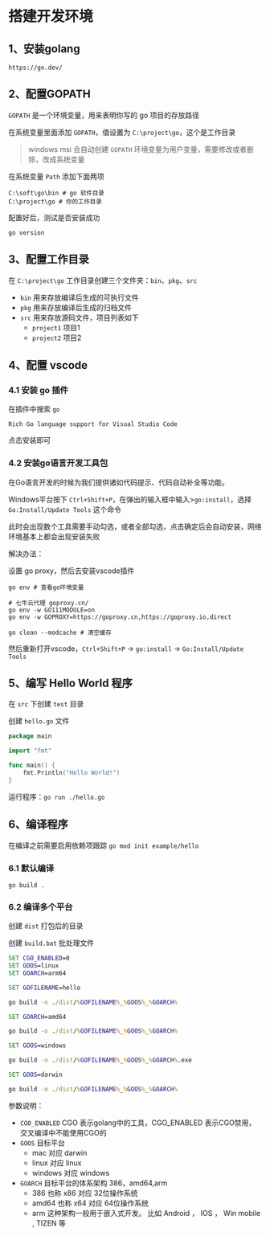 # 搭建开发环境

## 1、安装golang

`https://go.dev/`

## 2、配置GOPATH

`GOPATH` 是一个环境变量，用来表明你写的 go 项目的存放路径

在系统变量里面添加 `GOPATH`，值设置为 `C:\project\go`，这个是工作目录

> windows msi 会自动创建 `GOPATH` 环境变量为用户变量，需要修改或者删除，改成系统变量

在系统变量 `Path` 添加下面两项

```
C:\soft\go\bin # go 软件目录
C:\project\go # 你的工作目录
```

配置好后，测试是否安装成功

`go version`

## 3、配置工作目录

在 `C:\project\go` 工作目录创建三个文件夹：`bin`、`pkg`、`src`

- `bin` 用来存放编译后生成的可执行文件
- `pkg` 用来存放编译后生成的归档文件
- `src` 用来存放源码文件，项目列表如下
    - `project1` 项目1
    - `project2` 项目2

## 4、配置 vscode

### 4.1 安装 go 插件

在插件中搜索 `go`

`Rich Go language support for Visual Studio Code`

点击安装即可

### 4.2 安装go语言开发工具包

在Go语言开发的时候为我们提供诸如代码提示、代码自动补全等功能。

Windows平台按下 `Ctrl+Shift+P`，在弹出的输入框中输入>`go:install`，选择 `Go:Install/Update Tools` 这个命令

此时会出现数个工具需要手动勾选，或者全部勾选，点击确定后会自动安装，网络环境基本上都会出现安装失败

解决办法：

设置 go proxy，然后去安装vscode插件

```
go env # 查看go环境变量

# 七牛云代理 goproxy.cn/
go env -w GO111MODULE=on
go env -w GOPROXY=https://goproxy.cn,https://goproxy.io,direct

go clean --modcache # 清空缓存
```

然后重新打开vscode，`Ctrl+Shift+P` -> `go:install` -> `Go:Install/Update Tools`

## 5、编写 Hello World 程序

在 `src` 下创建 `test` 目录

创建 `hello.go` 文件

```go
package main

import "fmt"

func main() {
    fmt.Println("Hello World!")
}
```

运行程序：`go run ./hello.go`

## 6、编译程序

在编译之前需要启用依赖项跟踪 `go mod init example/hello`

### 6.1 默认编译

`go build .`

### 6.2 编译多个平台

创建 `dist` 打包后的目录

创建 `build.bat` 批处理文件

```bat
SET CGO_ENABLED=0
SET GOOS=linux
SET GOARCH=arm64

SET GOFILENAME=hello

go build -o ./dist/%GOFILENAME%_%GOOS%_%GOARCH%

SET GOARCH=amd64

go build -o ./dist/%GOFILENAME%_%GOOS%_%GOARCH%

SET GOOS=windows

go build -o ./dist/%GOFILENAME%_%GOOS%_%GOARCH%.exe

SET GOOS=darwin

go build -o ./dist/%GOFILENAME%_%GOOS%_%GOARCH%
```

参数说明：

- `CGO_ENABLED` CGO 表示golang中的工具，CGO_ENABLED 表示CGO禁用，交叉编译中不能使用CGO的
- `GOOS` 目标平台
    - mac 对应 darwin
    - linux 对应 linux
    - windows 对应 windows
- `GOARCH` 目标平台的体系架构 386，amd64,arm
    - 386 也称 x86 对应 32位操作系统
    - amd64 也称 x64 对应 64位操作系统
    - arm 这种架构一般用于嵌入式开发。 比如 Android ， IOS ， Win mobile , TIZEN 等